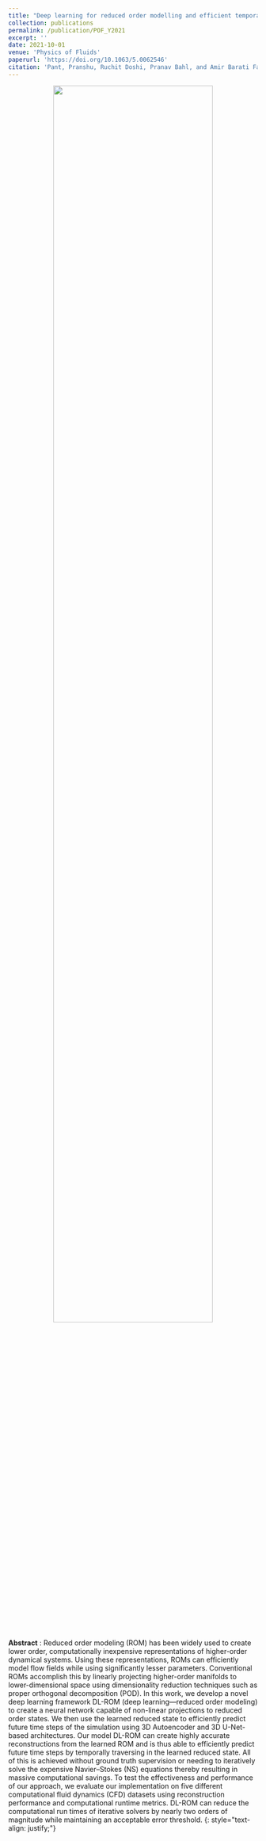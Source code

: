 ```yaml
---
title: "Deep learning for reduced order modelling and efficient temporal evolution of fluid simulations"
collection: publications
permalink: /publication/POF_Y2021
excerpt: ''
date: 2021-10-01
venue: 'Physics of Fluids'
paperurl: 'https://doi.org/10.1063/5.0062546' 
citation: 'Pant, Pranshu, Ruchit Doshi, Pranav Bahl, and Amir Barati Farimani. "Deep learning for reduced order modelling and efficient temporal evolution of fluid simulations." Physics of Fluids 33, no. 10 (2021).' {: style="text-align: justify;"}
---
```


<center><p float="center">
  <img src="/images/LabelCylinder_f.gif" width="80%" />
</p></center>

**Abstract** : Reduced order modeling (ROM) has been widely used to create lower order, computationally inexpensive representations of higher-order dynamical systems. Using these representations, ROMs can efficiently model flow fields while using significantly lesser parameters. Conventional ROMs accomplish this by linearly projecting higher-order manifolds to lower-dimensional space using dimensionality reduction techniques such as proper orthogonal decomposition (POD). In this work, we develop a novel deep learning framework DL-ROM (deep learning—reduced order modeling) to create a neural network capable of non-linear projections to reduced order states. We then use the learned reduced state to efficiently predict future time steps of the simulation using 3D Autoencoder and 3D U-Net-based architectures. Our model DL-ROM can create highly accurate reconstructions from the learned ROM and is thus able to efficiently predict future time steps by temporally traversing in the learned reduced state. All of this is achieved without ground truth supervision or needing to iteratively solve the expensive Navier–Stokes (NS) equations thereby resulting in massive computational savings. To test the effectiveness and performance of our approach, we evaluate our implementation on five different computational fluid dynamics (CFD) datasets using reconstruction performance and computational runtime metrics. DL-ROM can reduce the computational run times of iterative solvers by nearly two orders of magnitude while maintaining an acceptable error threshold.
{: style="text-align: justify;"}

